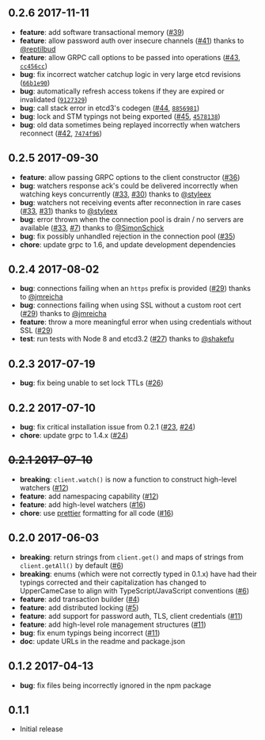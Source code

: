 ## 0.2.6 2017-11-11

 - **feature**: add software transactional memory ([#39](https://github.com/mixer/etcd3/pull/39))
 - **feature**: allow password auth over insecure channels ([#41](https://github.com/mixer/etcd3/pull/41)) thanks to [@reptilbud](https://github.com/reptilbud)
 - **feature**: allow GRPC call options to be passed into operations ([#43](https://github.com/mixer/etcd3/issues/43), [`cc456cc`](https://github.com/mixer/etcd3/commit/cc456cc))
  - **bug**: fix incorrect watcher catchup logic in very large etcd revisions ([`66b1e90`](https://github.com/mixer/etcd3/commit/66b1e9050bb03f8d8760b07d7764529a262ccb0b))
  - **bug**: automatically refresh access tokens if they are expired or invalidated ([`9127329`](https://github.com/mixer/etcd3/commit/9127329963042693a60a8e3568c0230937ccc952))
  - **bug**: call stack error in etcd3's codegen ([#44](https://github.com/mixer/etcd3/issues/44), [`8856981`](https://github.com/mixer/etcd3/commit/8856981))
  - **bug**: lock and STM typings not being exported ([#45](https://github.com/mixer/etcd3/issues/45), [`4578138`](https://github.com/mixer/etcd3/commit/4578138))
  - **bug**: old data sometimes being replayed incorrectly when watchers reconnect ([#42](https://github.com/mixer/etcd3/issues/42), [`7474f96`](https://github.com/mixer/etcd3/commit/7474f96))

## 0.2.5 2017-09-30

 - **feature**: allow passing GRPC options to the client constructor ([#36](https://github.com/mixer/etcd3/issues/36))
 - **bug**: watchers response ack's could be delivered incorrectly when watching keys concurrently ([#33](https://github.com/mixer/etcd3/pull/33), [#30](https://github.com/mixer/etcd3/issues/30)) thanks to [@styleex](https://github.com/styleex)
 - **bug**: watchers not receiving events after reconnection in rare cases ([#33](https://github.com/mixer/etcd3/pull/33), [#31](https://github.com/mixer/etcd3/issues/31)) thanks to [@styleex](https://github.com/styleex)
 - **bug**: error thrown when the connection pool is drain / no servers are available ([#33](https://github.com/mixer/etcd3/pull/33), [#7](https://github.com/mixer/etcd3/issues/7)) thanks to [@SimonSchick](https://github.com/SimonSchick)
 - **bug**: fix possibly unhandled rejection in the connection pool ([#35](https://github.com/mixer/etcd3/issues/35))
 - **chore**: update grpc to 1.6, and update development dependencies

## 0.2.4 2017-08-02

 - **bug**: connections failing when an `https` prefix is provided ([#29](https://github.com/mixer/etcd3/pull/29)) thanks to [@jmreicha](https://github.com/jmreicha)
 - **bug**: connections failing when using SSL without a custom root cert ([#29](https://github.com/mixer/etcd3/pull/29)) thanks to [@jmreicha](https://github.com/jmreicha)
 - **feature**: throw a more meaningful error when using credentials without SSL ([#29](https://github.com/mixer/etcd3/pull/29))
 - **test**: run tests with Node 8 and etcd3.2 ([#27](https://github.com/mixer/etcd3/pull/27)) thanks to [@shakefu](https://github.com/shakefu)

## 0.2.3 2017-07-19

 - **bug**: fix being unable to set lock TTLs ([#26](https://github.com/mixer/etcd3/pull/26))

## 0.2.2 2017-07-10

 - **bug**: fix critical installation issue from 0.2.1 ([#23](https://github.com/mixer/etcd3/issues/23), [#24](https://github.com/mixer/etcd3/pull/24))
 - **chore**: update grpc to 1.4.x ([#24](https://github.com/mixer/etcd3/pull/24))

## ~~0.2.1 2017-07-10~~

 - **breaking**: `client.watch()` is now a function to construct high-level watchers ([#12](https://github.com/mixer/etcd3/pull/12))
 - **feature**: add namespacing capability ([#12](https://github.com/mixer/etcd3/pull/12))
 - **feature**: add high-level watchers ([#16](https://github.com/mixer/etcd3/pull/16))
 - **chore**: use [prettier](https://github.com/prettier/prettier) formatting for all code ([#16](https://github.com/mixer/etcd3/pull/18))

## 0.2.0 2017-06-03

 - **breaking**: return strings from `client.get()` and maps of strings from `client.getAll()` by default ([#6](https://github.com/mixer/etcd3/pull/6))
 - **breaking**: enums (which were not correctly typed in 0.1.x) have had their typings corrected and their capitalization has changed to UpperCameCase to align with TypeScript/JavaScript conventions ([#6](https://github.com/mixer/etcd3/pull/6))
 - **feature**: add transaction builder ([#4](https://github.com/mixer/etcd3/pull/4))
 - **feature**: add distributed locking ([#5](https://github.com/mixer/etcd3/pull/5))
 - **feature**: add support for password auth, TLS, client credentials ([#11](https://github.com/mixer/etcd3/pull/11))
 - **feature**: add high-level role management structures ([#11](https://github.com/mixer/etcd3/pull/11))
 - **bug**: fix enum typings being incorrect ([#11](https://github.com/mixer/etcd3/pull/11))
 - **doc**: update URLs in the readme and package.json

## 0.1.2 2017-04-13

 - **bug**: fix files being incorrectly ignored in the npm package

## 0.1.1

 - Initial release
